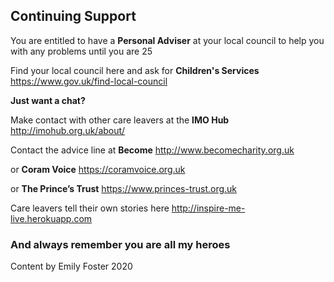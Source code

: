 ## Continuing Support

You are entitled to have a **Personal Adviser** at your local council to help you with any problems until you are 25

Find your local council here and ask for **Children's Services**
https://www.gov.uk/find-local-council


**Just want a chat?**

Make contact with other care leavers at the **IMO Hub**
http://imohub.org.uk/about/


Contact the advice line at **Become**
http://www.becomecharity.org.uk


or **Coram Voice**
https://coramvoice.org.uk


or **The Prince’s Trust**
https://www.princes-trust.org.uk



Care leavers tell their own stories here
http://inspire-me-live.herokuapp.com



### And always remember you are all my heroes



Content by Emily Foster 2020
